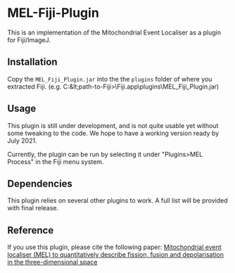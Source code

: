 # MEL-Fiji-Plugin
This is an implementation of the Mitochondrial Event Localiser as a plugin for Fiji/ImageJ.

## Installation
Copy the `MEL_Fiji_Plugin.jar` into the the `plugins` folder of where you extracted Fiji. (e.g. C:\&lt;path-to-Fiji&gt;\Fiji.app\plugins\MEL_Fiji_Plugin.jar)

## Usage
This plugin is still under development, and is not quite usable yet without some tweaking to the code. We hope to have a working version ready by July 2021.

Currently, the plugin can be run by selecting it under "Plugins>MEL Process" in the Fiji menu system.

## Dependencies
This plugin relies on several other plugins to work. A full list will be provided with final release.

## Reference
If you use this plugin, please cite the following paper:
[Mitochondrial event localiser (MEL) to quantitatively describe fission, fusion and depolarisation in the three-dimensional space](https://journals.plos.org/plosone/article?id=10.1371/journal.pone.0229634)
